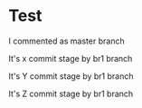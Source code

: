 # Test

I commented as master branch

It's x commit stage by br1 branch

It's Y commit stage by br1 branch

It's Z commit stage by br1 branch
